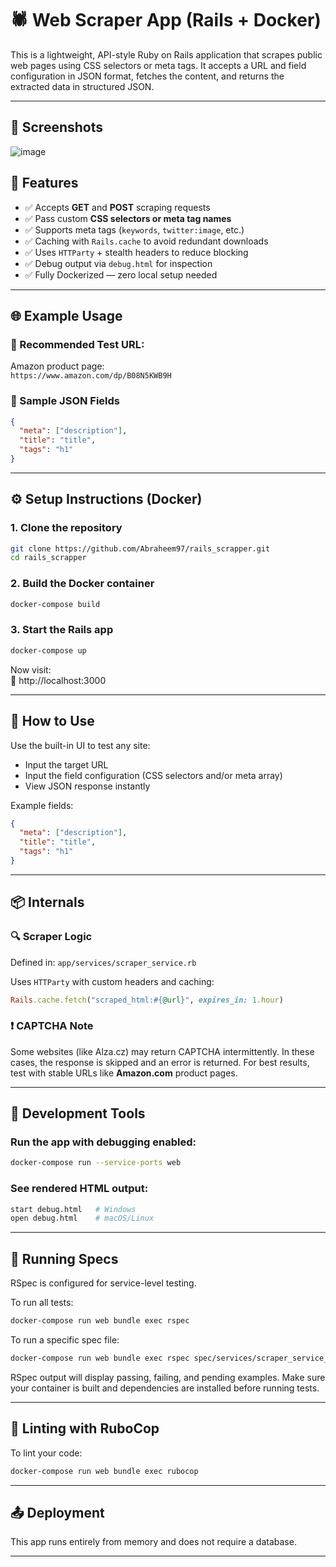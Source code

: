 # 🕷️ Web Scraper App (Rails + Docker)

This is a lightweight, API-style Ruby on Rails application that scrapes public web pages using CSS selectors or meta tags. It accepts a URL and field configuration in JSON format, fetches the content, and returns the extracted data in structured JSON.

---

## 🎥 Screenshots
![image](https://github.com/user-attachments/assets/c5ef573f-527a-4a1f-890e-dd9b2c11c16b)


## 🚀 Features

- ✅ Accepts **GET** and **POST** scraping requests
- ✅ Pass custom **CSS selectors or meta tag names**
- ✅ Supports meta tags (`keywords`, `twitter:image`, etc.)
- ✅ Caching with `Rails.cache` to avoid redundant downloads
- ✅ Uses `HTTParty` + stealth headers to reduce blocking
- ✅ Debug output via `debug.html` for inspection
- ✅ Fully Dockerized — zero local setup needed

---

## 🌐 Example Usage

### 🔗 Recommended Test URL:

Amazon product page:  
`https://www.amazon.com/dp/B08N5KWB9H`

### 🧾 Sample JSON Fields

```json
{
  "meta": ["description"],
  "title": "title",
  "tags": "h1"
}
```

---

## ⚙️ Setup Instructions (Docker)

### 1. Clone the repository

```bash
git clone https://github.com/Abraheem97/rails_scrapper.git
cd rails_scrapper
```

### 2. Build the Docker container

```bash
docker-compose build
```

### 3. Start the Rails app

```bash
docker-compose up
```

Now visit:  
🔗 http://localhost:3000

---

## 🧪 How to Use

Use the built-in UI to test any site:

- Input the target URL
- Input the field configuration (CSS selectors and/or meta array)
- View JSON response instantly

Example fields:
```json
{
  "meta": ["description"],
  "title": "title",
  "tags": "h1"
}
```

---

## 📦 Internals

### 🔍 Scraper Logic

Defined in: `app/services/scraper_service.rb`

Uses `HTTParty` with custom headers and caching:

```ruby
Rails.cache.fetch("scraped_html:#{@url}", expires_in: 1.hour)
```

### ❗ CAPTCHA Note

Some websites (like Alza.cz) may return CAPTCHA intermittently. In these cases, the response is skipped and an error is returned. For best results, test with stable URLs like **Amazon.com** product pages.

---

## 🧰 Development Tools

### Run the app with debugging enabled:
```bash
docker-compose run --service-ports web
```

### See rendered HTML output:
```bash
start debug.html   # Windows
open debug.html    # macOS/Linux
```

---

## 🧪 Running Specs

RSpec is configured for service-level testing.

To run all tests:

```bash
docker-compose run web bundle exec rspec
```

To run a specific spec file:

```bash
docker-compose run web bundle exec rspec spec/services/scraper_service_spec.rb
```

RSpec output will display passing, failing, and pending examples. Make sure your container is built and dependencies are installed before running tests.


---

## 🧼 Linting with RuboCop

To lint your code:
```bash
docker-compose run web bundle exec rubocop
```

---

## 📤 Deployment

This app runs entirely from memory and does not require a database.

---
